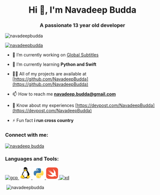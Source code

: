 <h1 align="center">Hi 👋, I'm Navadeep Budda</h1>
<h3 align="center">A passionate 13 year old developer</h3>

<p align="left"> <img src="https://komarev.com/ghpvc/?username=navadeepbudda&label=Profile%20views&color=0e75b6&style=flat" alt="navadeepbudda" /> </p>

<p align="left"> <a href="https://github.com/ryo-ma/github-profile-trophy"><img src="https://github-profile-trophy.vercel.app/?username=navadeepbudda" alt="navadeepbudda" /></a> </p>

- 🔭 I’m currently working on [Global Subtitles](https://github.com/theamazing0/global-subtitles-main)

- 🌱 I’m currently learning **Python and Swift**

- 👨‍💻 All of my projects are available at [https://github.com/NavadeepBudda](https://github.com/NavadeepBudda)

- 📫 How to reach me **navadeep.budda@gmail.com**

- 📄 Know about my experiences [https://devpost.com/NavadeepBudda](https://devpost.com/NavadeepBudda)

- ⚡ Fun fact **i run cross country**

<h3 align="left">Connect with me:</h3>
<p align="left">
<a href="https://www.youtube.com/c/navadeep budda" target="blank"><img align="center" src="https://raw.githubusercontent.com/rahuldkjain/github-profile-readme-generator/master/src/images/icons/Social/youtube.svg" alt="navadeep budda" height="30" width="40" /></a>
</p>

<h3 align="left">Languages and Tools:</h3>
<p align="left"> <a href="https://cloud.google.com" target="_blank" rel="noreferrer"> <img src="https://www.vectorlogo.zone/logos/google_cloud/google_cloud-icon.svg" alt="gcp" width="40" height="40"/> </a> <a href="https://www.linux.org/" target="_blank" rel="noreferrer"> <img src="https://raw.githubusercontent.com/devicons/devicon/master/icons/linux/linux-original.svg" alt="linux" width="40" height="40"/> </a> <a href="https://www.python.org" target="_blank" rel="noreferrer"> <img src="https://raw.githubusercontent.com/devicons/devicon/master/icons/python/python-original.svg" alt="python" width="40" height="40"/> </a> <a href="https://developer.apple.com/swift/" target="_blank" rel="noreferrer"> <img src="https://raw.githubusercontent.com/devicons/devicon/master/icons/swift/swift-original.svg" alt="swift" width="40" height="40"/> </a> <a href="https://www.adobe.com/products/xd.html" target="_blank" rel="noreferrer"> <img src="https://cdn.worldvectorlogo.com/logos/adobe-xd.svg" alt="xd" width="40" height="40"/> </a> </p>

<p>&nbsp;<img align="center" src="https://github-readme-stats.vercel.app/api?username=navadeepbudda&show_icons=true&locale=en" alt="navadeepbudda" /></p>

